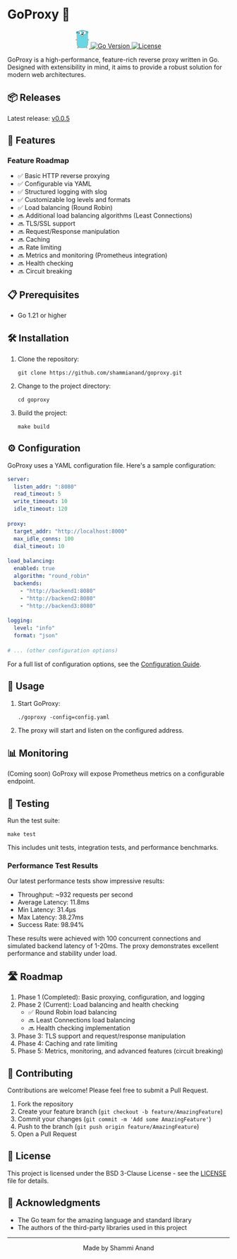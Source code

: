 # GoProxy 🚀

<p align="center">
   <a href="#">
    <img src="https://raw.githubusercontent.com/golang-samples/gopher-vector/master/gopher.png" alt="GoProxy Gopher" width="30"/>
  </a>
  <a href="https://golang.org/doc/go1.21">
    <img src="https://img.shields.io/badge/Go-1.21+-00ADD8?style=for-the-badge&logo=go" alt="Go Version">
  </a>
  <a href="https://github.com/yourusername/goproxy/blob/main/LICENSE">
    <img src="https://img.shields.io/badge/License-BSD--3--Clause-blue?style=for-the-badge" alt="License">
  </a>
</p>

GoProxy is a high-performance, feature-rich reverse proxy written in Go. Designed with extensibility in mind, it aims to provide a robust solution for modern web architectures.

## 📦 Releases

Latest release: [v0.0.5](https://github.com/shammianand/goproxy/releases/tag/v0.0.5)

## 🌟 Features

### Feature Roadmap

- ✅ Basic HTTP reverse proxying
- ✅ Configurable via YAML
- ✅ Structured logging with slog
- ✅ Customizable log levels and formats
- ✅ Load balancing (Round Robin)
- 🔜 Additional load balancing algorithms (Least Connections)
- 🔜 TLS/SSL support
- 🔜 Request/Response manipulation
- 🔜 Caching
- 🔜 Rate limiting
- 🔜 Metrics and monitoring (Prometheus integration)
- 🔜 Health checking
- 🔜 Circuit breaking

## 📋 Prerequisites

- Go 1.21 or higher

## 🛠 Installation

1. Clone the repository:
   ```
   git clone https://github.com/shammianand/goproxy.git
   ```
2. Change to the project directory:
   ```
   cd goproxy
   ```
3. Build the project:
   ```
   make build
   ```

## ⚙ Configuration

GoProxy uses a YAML configuration file. Here's a sample configuration:

```yaml
server:
  listen_addr: ":8080"
  read_timeout: 5
  write_timeout: 10
  idle_timeout: 120

proxy:
  target_addr: "http://localhost:8000"
  max_idle_conns: 100
  dial_timeout: 10

load_balancing:
  enabled: true
  algorithm: "round_robin"
  backends:
    - "http://backend1:8080"
    - "http://backend2:8080"
    - "http://backend3:8080"

logging:
  level: "info"
  format: "json"

# ... (other configuration options)
```

For a full list of configuration options, see the [Configuration Guide](docs/configuration.md).

## 🚀 Usage

1. Start GoProxy:
   ```
   ./goproxy -config=config.yaml
   ```
2. The proxy will start and listen on the configured address.

## 📊 Monitoring

(Coming soon) GoProxy will expose Prometheus metrics on a configurable endpoint.

## 🧪 Testing

Run the test suite:

```
make test
```

This includes unit tests, integration tests, and performance benchmarks.

### Performance Test Results

Our latest performance tests show impressive results:

- Throughput: ~932 requests per second
- Average Latency: 11.8ms
- Min Latency: 31.4µs
- Max Latency: 38.27ms
- Success Rate: 98.94%

These results were achieved with 100 concurrent connections and simulated backend latency of 1-20ms. The proxy demonstrates excellent performance and stability under load.

## 🛣 Roadmap

1. Phase 1 (Completed): Basic proxying, configuration, and logging
2. Phase 2 (Current): Load balancing and health checking
   - ✅ Round Robin load balancing
   - 🔜 Least Connections load balancing
   - 🔜 Health checking implementation
3. Phase 3: TLS support and request/response manipulation
4. Phase 4: Caching and rate limiting
5. Phase 5: Metrics, monitoring, and advanced features (circuit breaking)

## 🤝 Contributing

Contributions are welcome! Please feel free to submit a Pull Request.

1. Fork the repository
2. Create your feature branch (`git checkout -b feature/AmazingFeature`)
3. Commit your changes (`git commit -m 'Add some AmazingFeature'`)
4. Push to the branch (`git push origin feature/AmazingFeature`)
5. Open a Pull Request

## 📜 License

This project is licensed under the BSD 3-Clause License - see the [LICENSE](LICENSE) file for details.

## 👏 Acknowledgments

- The Go team for the amazing language and standard library
- The authors of the third-party libraries used in this project

---

<p align="center">
  Made by Shammi Anand
</p>
